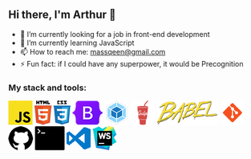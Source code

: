## Hi there, I'm Arthur 👋

<!--
**massqeen/massqeen** is a ✨ _special_ ✨ repository because its `README.md` (this file) appears on your GitHub profile.

Here are some ideas to get you started:

- 🔭 I’m currently working on ...
- 🌱 I’m currently learning ...
- 👯 I’m looking to collaborate on ...
- 🤔 I’m looking for help with ...
- 💬 Ask me about ...
- 📫 How to reach me: ...
- 😄 Pronouns: ...
- ⚡ Fun fact: ...
-->
- 🔭 I’m currently looking for a job in front-end development
- 🌱 I’m currently learning JavaScript
- 📫 How to reach me: massqeen@gmail.com
- ⚡ Fun fact: if I could have any superpower, it would be  Precognition
### My stack and tools:
![JavaScript](https://github.com/massqeen/massqeen/blob/master/icons/javascript2.png "JavaScript")
![HTML5](https://github.com/massqeen/massqeen/raw/master/icons/html5.png "HTML5") 
![CSS3](https://github.com/massqeen/massqeen/raw/master/icons/css3.png "CSS3")
![Bootstrap](https://github.com/massqeen/massqeen/raw/master/icons/bootstrap.png "Bootstrap")
![Webpack](https://github.com/massqeen/massqeen/raw/master/icons/webpack.png "Webpack")
![Gulp](https://github.com/massqeen/massqeen/raw/master/icons/gulp.png "Gulp")
![Babel](https://github.com/massqeen/massqeen/raw/master/icons/babel.png "Babel")
![Git](https://github.com/massqeen/massqeen/raw/master/icons/git.png "Git")
![GitHub](https://github.com/massqeen/massqeen/raw/master/icons/github.png "GitHub")
![Terminal](https://github.com/massqeen/massqeen/raw/master/icons/terminal.png "Terminal")
![VSCode](https://github.com/massqeen/massqeen/raw/master/icons/visual-studio-code.png "VSCode")
![WebStorm](https://github.com/massqeen/massqeen/raw/master/icons/webstorm.png "WebStorm")


